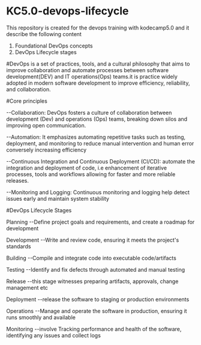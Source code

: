 # KC5.0-devops-lifecycle
This repository is created for the devops training with kodecamp5.0
and it describe the following content
1. Foundational DevOps concepts
2. DevOps Lifecycle stages

#DevOps is a set of practices, tools, and a cultural philosophy that aims to improve collaboration and automate processes between software development(DEV) and IT operations(Ops) teams.it is practice widely adopted in modern software development to improve efficiency, reliability, and collaboration.

#Core principles

--Collaboration:
DevOps fosters a culture of collaboration between development (Dev) and operations (Ops) teams, breaking down silos and improving open communication.

--Automation:
It emphasizes automating repetitive tasks such as testing, deployment, and monitoring to  reduce manual intervention and human error conversely increasing efficiency

--Continuous Integration and Continuous Deployment (CI/CD):
  automate the integration and deployment of code, i.e enhancement of iterative processes, tools and workflows
allowing for faster and more reliable releases.

--Monitoring and Logging:
Continuous monitoring and logging help  detect issues early and maintain system stability 



#DevOps Lifecycle Stages

Planning
--Define project goals and requirements, and create a roadmap for development

Development
--Write and review code, ensuring it meets the project's standards

Building
--Compile and integrate code into executable code/artifacts

Testing
--Identify and fix defects through automated and manual testing

Release
--this stage witnesses preparing artifacts, approvals, change management etc

Deployment
--release the software to staging or production environments

Operations
--Manage and operate the software in production, ensuring it runs smoothly and available

Monitoring
--involve Tracking performance and health of the software, identifying any issues and collect logs
